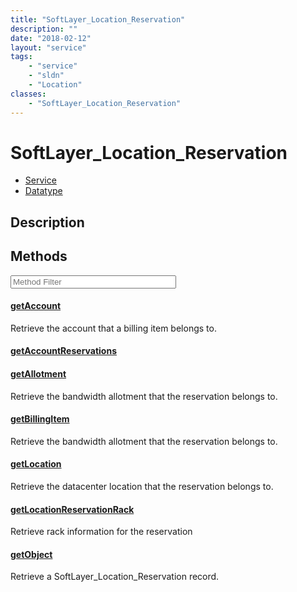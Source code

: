 ```yaml
---
title: "SoftLayer_Location_Reservation"
description: ""
date: "2018-02-12"
layout: "service"
tags:
    - "service"
    - "sldn"
    - "Location"
classes:
    - "SoftLayer_Location_Reservation"
---
```

# SoftLayer_Location_Reservation
<div id='service-datatype'>
    <ul id='sldn-reference-tabs'>
    <li id='service'> <a href='/reference/services/SoftLayer_Location_Reservation' >Service</a></li>    <li id='datatype'> <a href='/reference/datatypes/SoftLayer_Location_Reservation' >Datatype</a></li>
    </ul>
</div>

## Description






        
<div id="properties" class="content service-content">

## Methods

<div class="view-filters">
    <div class="clearfix">
        <div class="search-input-box">
            <input placeholder="Method Filter" onkeyup="titleSearch(inputId='edit-combine', divId='method-div', elementClass='method-row')" 
                type="text" id="edit-combine" value="" size="30" maxlength="128" class="form-text">
        </div>
    </div>
</div>

<div id="method-div">

<div class="method-row">

#### [getAccount](/reference/services/SoftLayer_Location_Reservation/getAccount)
Retrieve the account that a billing item belongs to.

</div>

<div class="method-row">

#### [getAccountReservations](/reference/services/SoftLayer_Location_Reservation/getAccountReservations)


</div>

<div class="method-row">

#### [getAllotment](/reference/services/SoftLayer_Location_Reservation/getAllotment)
Retrieve the bandwidth allotment that the reservation belongs to.

</div>

<div class="method-row">

#### [getBillingItem](/reference/services/SoftLayer_Location_Reservation/getBillingItem)
Retrieve the bandwidth allotment that the reservation belongs to.

</div>

<div class="method-row">

#### [getLocation](/reference/services/SoftLayer_Location_Reservation/getLocation)
Retrieve the datacenter location that the reservation belongs to.

</div>

<div class="method-row">

#### [getLocationReservationRack](/reference/services/SoftLayer_Location_Reservation/getLocationReservationRack)
Retrieve rack information for the reservation

</div>

<div class="method-row">

#### [getObject](/reference/services/SoftLayer_Location_Reservation/getObject)
Retrieve a SoftLayer_Location_Reservation record.

</div>
</div>

</div>


